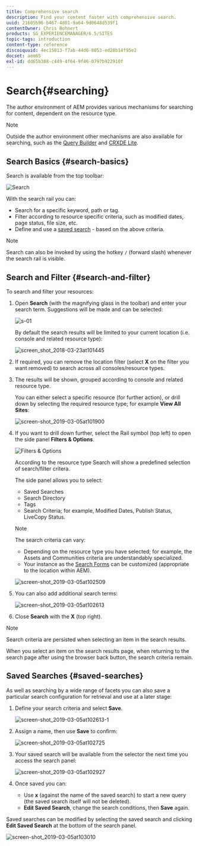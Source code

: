 ```yaml
---
title: Comprehensive search
description: Find your content faster with comprehensive search.
uuid: 21605b96-b467-4d01-9a64-9d0648d539f1
contentOwner: Chris Bohnert
products: SG_EXPERIENCEMANAGER/6.5/SITES
topic-tags: introduction
content-type: reference
discoiquuid: 4ec15013-f7ab-44d6-8053-ed28b14f95e2
docset: aem65
exl-id: dd65b308-c449-4f64-9f46-0797b922910f
---
```

# Search{#searching}

The author environment of AEM provides various mechanisms for searching for content, dependent on the resource type.

>[!NOTE]
>
>Outside the author environment other mechanisms are also available for searching, such as the [Query Builder](/help/sites-developing/querybuilder-api.md) and [CRXDE Lite](/help/sites-developing/developing-with-crxde-lite.md).

## Search Basics {#search-basics}

Search is available from the top toolbar:

![Search](do-not-localize/chlimage_1-17.png)

With the search rail you can:

* Search for a specific keyword, path or tag.
* Filter according to resource specific criteria, such as modified dates, page status, file size, etc.
* Define and use a [saved search](#saved-searches) - based on the above criteria.

>[!NOTE]
>
>Search can also be invoked by using the hotkey `/` (forward slash) whenever the search rail is visible.

## Search and Filter {#search-and-filter}

To search and filter your resources:

1. Open **Search** (with the magnifying glass in the toolbar) and enter your search term. Suggestions will be made and can be selected:

   ![s-01](assets/s-01.png)

   By default the search results will be limited to your current location (i.e. console and related resource type):

   ![screen_shot_2018-03-23at101445](assets/screen_shot_2018-03-23at101445.png)

1. If required, you can remove the location filter (select **X** on the filter you want removed) to search across all consoles/resource types.
1. The results will be shown, grouped according to console and related resource type.

   You can either select a specific resource (for further action), or drill down by selecting the required resource type; for example **View All Sites**:

   ![screen-shot_2019-03-05at101900](assets/screen-shot_2019-03-05at101900.png)

1. If you want to drill down further, select the Rail symbol (top left) to open the side panel **Filters & Options**.

   ![Filters & Options](do-not-localize/screen_shot_2018-03-23at101542.png)

   According to the resource type Search will show a predefined selection of search/filter critera.

   The side panel allows you to select:

    * Saved Searches
    * Search Directory
    * Tags
    * Search Criteria; for example, Modified Dates, Publish Status, LiveCopy Status.

   >[!NOTE]
   >
   >The search criteria can vary:
   >
   >
   >
   >    * Depending on the resource type you have selected; for example, the Assets and Communities criteria are understandably specialized.
   >    * Your instance as the [Search Forms](/help/sites-administering/search-forms.md) can be customized (appropriate to the location within AEM).
   >
   >

   ![screen-shot_2019-03-05at102509](assets/screen-shot_2019-03-05at102509.png)

1. You can also add additional search terms:

   ![screen-shot_2019-03-05at102613](assets/screen-shot_2019-03-05at102613.png)

1. Close **Search** with the **X** (top right).

>[!NOTE]
>
>Search criteria are persisted when selecting an item in the search results.
>
>When you select an item on the search results page, when returning to the search page after using the browser back button, the search criteria remain.

## Saved Searches {#saved-searches}

As well as searching by a wide range of facets you can also save a particular search configuration for retrieval and use at a later stage:

1. Define your search criteria and select **Save**.

   ![screen-shot_2019-03-05at102613-1](assets/screen-shot_2019-03-05at102613-1.png)

1. Assign a name, then use **Save** to confirm:

   ![screen-shot_2019-03-05at102725](assets/screen-shot_2019-03-05at102725.png)

1. Your saved search will be available from the selector the next time you access the search panel:

   ![screen-shot_2019-03-05at102927](assets/screen-shot_2019-03-05at102927.png)

1. Once saved you can:

    * Use **x** (against the name of the saved search) to start a new query (the saved search itself will not be deleted).
    * **Edit Saved Search**, change the search conditions, then **Save** again.

Saved searches can be modified by selecting the saved search and clicking **Edit Saved Search** at the bottom of the search panel.

![screen-shot_2019-03-05at103010](assets/screen-shot_2019-03-05at103010.png)
